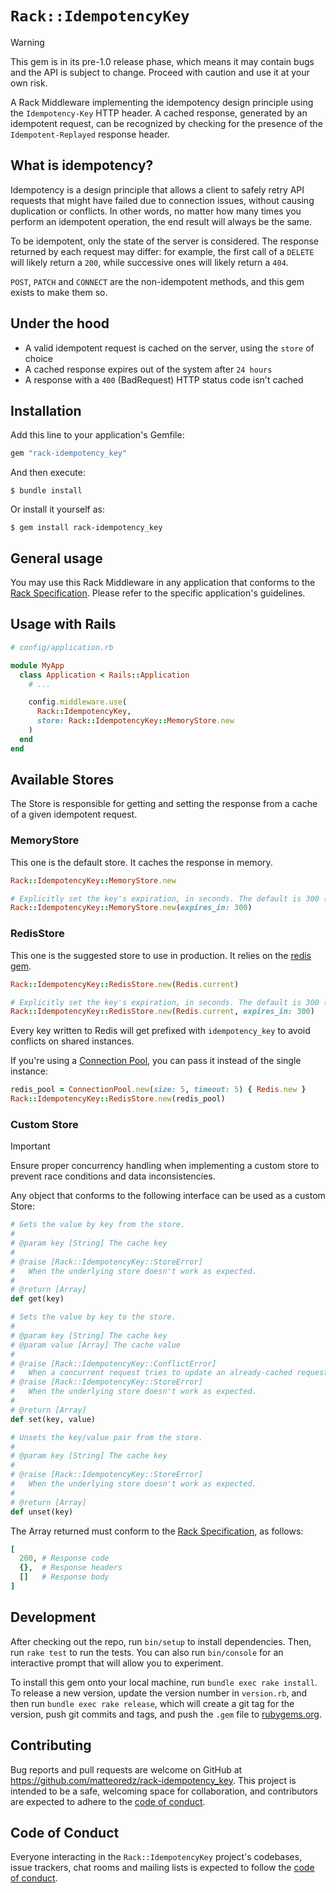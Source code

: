 # `Rack::IdempotencyKey`

> [!WARNING]
> This gem is in its pre-1.0 release phase, which means it may contain bugs and the API is subject to change.
> Proceed with caution and use it at your own risk.

A Rack Middleware implementing the idempotency design principle using the `Idempotency-Key` HTTP header. A cached response, generated by an idempotent request, can be recognized by checking for the presence of the `Idempotent-Replayed` response header.

## What is idempotency?

Idempotency is a design principle that allows a client to safely retry API requests that might have failed due to connection issues, without causing duplication or conflicts. In other words, no matter how many times you perform an idempotent operation, the end result will always be the same.

To be idempotent, only the state of the server is considered. The response returned by each request may differ: for example, the first call of a `DELETE` will likely return a `200`, while successive ones will likely return a `404`.

`POST`, `PATCH` and `CONNECT` are the non-idempotent methods, and this gem exists to make them so.

## Under the hood

- A valid idempotent request is cached on the server, using the `store` of choice
- A cached response expires out of the system after `24 hours`
- A response with a `400` (BadRequest) HTTP status code isn't cached

## Installation

Add this line to your application's Gemfile:

```ruby
gem "rack-idempotency_key"
```

And then execute:

    $ bundle install

Or install it yourself as:

    $ gem install rack-idempotency_key

## General usage

You may use this Rack Middleware in any application that conforms to the [Rack Specification](https://github.com/rack/rack/blob/main/SPEC.rdoc). Please refer to the specific application's guidelines.

## Usage with Rails

```ruby
# config/application.rb

module MyApp
  class Application < Rails::Application
    # ...

    config.middleware.use(
      Rack::IdempotencyKey,
      store: Rack::IdempotencyKey::MemoryStore.new
    )
  end
end
```

## Available Stores

The Store is responsible for getting and setting the response from a cache of a given idempotent request.

### MemoryStore

This one is the default store. It caches the response in memory.

```ruby
Rack::IdempotencyKey::MemoryStore.new

# Explicitly set the key's expiration, in seconds. The default is 300 (5 minutes)
Rack::IdempotencyKey::MemoryStore.new(expires_in: 300)
```

### RedisStore

This one is the suggested store to use in production. It relies on the [redis gem](https://github.com/redis/redis-rb).

```ruby
Rack::IdempotencyKey::RedisStore.new(Redis.current)

# Explicitly set the key's expiration, in seconds. The default is 300 (5 minutes)
Rack::IdempotencyKey::RedisStore.new(Redis.current, expires_in: 300)
```

Every key written to Redis will get prefixed with `idempotency_key` to avoid conflicts on shared instances.

If you're using a [Connection Pool](https://github.com/mperham/connection_pool), you can pass it instead of the single instance:

```ruby
redis_pool = ConnectionPool.new(size: 5, timeout: 5) { Redis.new }
Rack::IdempotencyKey::RedisStore.new(redis_pool)
```

### Custom Store

> [!IMPORTANT]
> Ensure proper concurrency handling when implementing a custom store to prevent race conditions and data inconsistencies.

Any object that conforms to the following interface can be used as a custom Store:

```ruby
# Gets the value by key from the store.
#
# @param key [String] The cache key
#
# @raise [Rack::IdempotencyKey::StoreError]
#   When the underlying store doesn't work as expected.
#
# @return [Array]
def get(key)

# Sets the value by key to the store.
#
# @param key [String] The cache key
# @param value [Array] The cache value
#
# @raise [Rack::IdempotencyKey::ConflictError]
#   When a concurrent request tries to update an already-cached request.
# @raise [Rack::IdempotencyKey::StoreError]
#   When the underlying store doesn't work as expected.
#
# @return [Array]
def set(key, value)

# Unsets the key/value pair from the store.
#
# @param key [String] The cache key
#
# @raise [Rack::IdempotencyKey::StoreError]
#   When the underlying store doesn't work as expected.
#
# @return [Array]
def unset(key)
```

The Array returned must conform to the [Rack Specification](https://github.com/rack/rack/blob/main/SPEC.rdoc), as follows:

```ruby
[
  200, # Response code
  {},  # Response headers
  []   # Response body
]
```

## Development

After checking out the repo, run `bin/setup` to install dependencies.
Then, run `rake test` to run the tests.
You can also run `bin/console` for an interactive prompt that will allow you to experiment.

To install this gem onto your local machine, run `bundle exec rake install`.
To release a new version, update the version number in `version.rb`, and then run `bundle exec rake release`,
which will create a git tag for the version, push git commits and tags,
and push the `.gem` file to [rubygems.org](https://rubygems.org).

## Contributing

Bug reports and pull requests are welcome on GitHub at https://github.com/matteoredz/rack-idempotency_key.
This project is intended to be a safe, welcoming space for collaboration, and contributors are expected
to adhere to the [code of conduct](https://github.com/matteoredz/rack-idempotency_key/blob/master/CODE_OF_CONDUCT.md).

## Code of Conduct

Everyone interacting in the `Rack::IdempotencyKey` project's codebases, issue trackers,
chat rooms and mailing lists is expected to follow the [code of conduct](https://github.com/matteoredz/rack-idempotency_key/blob/master/CODE_OF_CONDUCT.md).
